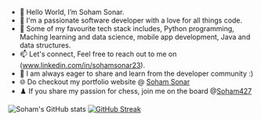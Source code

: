 - 👋 Hello World, I’m Soham Sonar.
- 🚀 I'm a passionate software developer with a love for all things code.
- 👀 Some of my favourite tech stack includes, Python programming, Maching learning and data science, mobile app development, Java and data structures.
- 📫 Let's connect, Feel free to reach out to me on (www.linkedin.com/in/sohamsonar23).
- 🌟 I am always eager to share and learn from the developer community :)
- 🌐 Do checkout my portfolio website @ <a href=https://sohamvsonar.github.io target="_blank">Soham Sonar</a>
- ♟️ If you share my passion for chess, join me on the board @<a href=https://www.chess.com/member/soham427 target="_blank">Soham427</a>

![Soham's GitHub stats](https://github-readme-stats-sigma-five.vercel.app/api?username=sohamvsonar&hide_border=true&show_icons=true&custom_title=Soham%27s-GitHub-Stats&count_private=true&theme=vue-dark)
[![GitHub Streak](https://streak-stats.demolab.com/?user=sohamvsonar)](https://git.io/streak-stats)
